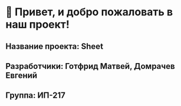 # :wave: Привет, и добро пожаловать в наш проект!
## Название проекта: Sheet
## Разработчики: Готфрид Матвей, Домрачев Евгений
## Группа: ИП-217
